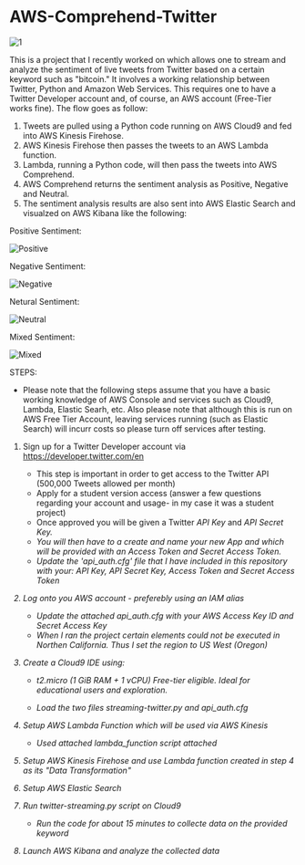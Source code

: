 # AWS-Comprehend-Twitter

![1](https://user-images.githubusercontent.com/37382927/96356103-df2bd100-109e-11eb-8230-108d0b215e2a.png)

This is a project that I recently worked on which allows one to stream and analyze the sentiment of live tweets from Twitter based on a certain keyword such as "bitcoin." It involves a working relationship between Twitter, Python and Amazon Web Services. This requires one to have a Twitter Developer account and, of course, an AWS account (Free-Tier works fine).  The flow goes as follow:

  1. Tweets are pulled using a Python code running on AWS Cloud9 and fed into AWS Kinesis Firehose.  
  2. AWS Kinesis Firehose then passes the tweets to an AWS Lambda function. <br>
  3. Lambda, running a Python code, will then pass the tweets into AWS Comprehend.<br>
  4. AWS Comprehend returns the sentiment analysis as Positive, Negative and Neutral.<br>
  5. The sentiment analysis results are also sent into AWS Elastic Search and visualzed on AWS Kibana like the following: 

Positive Sentiment:

![Positive](https://user-images.githubusercontent.com/37382927/96356280-0d121500-10a1-11eb-97b3-f168164cd3d2.png)

Negative Sentiment:

![Negative](https://user-images.githubusercontent.com/37382927/96356288-1ac79a80-10a1-11eb-90d7-9f45346b6585.png)

Netural Sentiment:

![Neutral](https://user-images.githubusercontent.com/37382927/96356284-156a5000-10a1-11eb-8553-de182eb86640.png)

Mixed Sentiment:

![Mixed](https://user-images.githubusercontent.com/37382927/96356289-1c915e00-10a1-11eb-95e2-9ccf1aef3fc8.png)

STEPS:<br>
* Please note that the following steps assume that you have a basic working knowledge of AWS Console and services such as Cloud9, Lambda, Elastic Searh, etc.  Also please note that although this is run on AWS Free Tier Account, leaving services running (such as Elastic Search) will incurr costs so please turn off services after testing. 

1. Sign up for a Twitter Developer account via https://developer.twitter.com/en
    - This step is important in order to get access to the Twitter API (500,000 Tweets allowed per month)
    - Apply for a student version access (answer a few questions regarding your account and usage- in my case it was a student project)
    - Once approved you will be given a Twitter <i>API Key</i> and <i>API Secret Key<i>.
    - You will then have to a create and name your new App and which will be provided with an <i>Access Token</i> and <i>Secret Access Token</i>.
    - Update the 'api_auth.cfg' file that I have included in this repository with your:
      <i>API Key, API Secret Key, Access Token</i> and <i>Secret Access Token</i>

2. Log onto you AWS account - preferebly using an IAM alias
    - Update the attached api_auth.cfg with your AWS <i>Access Key ID</i> and <i>Secret Access Key</i>
    - When I ran the project certain elements could not be executed in Northen California.  Thus I set the region to US West (Oregon)

3. Create a Cloud9 IDE using:
    - t2.micro (1 GiB RAM + 1 vCPU)
      Free-tier eligible. Ideal for educational users and exploration.
    
    - Load the two files streaming-twitter.py and api_auth.cfg
    
4. Setup AWS Lambda Function which will be used via AWS Kinesis
    - Used attached lambda_function script attached

5. Setup AWS Kinesis Firehose and use Lambda function created in step 4 as its "Data Transformation"

6. Setup AWS Elastic Search

7. Run twitter-streaming.py script on Cloud9
    - Run the code for about 15 minutes to collecte data on the provided keyword
    
8. Launch AWS Kibana and analyze the collected data 
